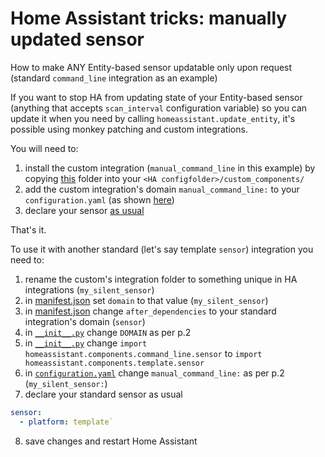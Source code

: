 # Home Assistant tricks: manually updated sensor
How to make ANY Entity-based sensor updatable only upon request (standard `command_line` integration as an example)

If you want to stop HA from updating state of your Entity-based sensor (anything that accepts `scan_interval` configuration variable) so you can update it when you need by calling `homeassistant.update_entity`, it's possible using monkey patching and custom integrations.

You will need to:
1. install the custom integration (`manual_command_line` in this example) by copying [this](custom_components/) folder into your `<HA configfolder>/custom_components/`
2. add the custom integration's domain `manual_command_line:` to your `configuration.yaml` (as shown [here](configuration.yaml))
3. declare your sensor [as usual](command_line.yaml)

That's it.

To use it with another standard (let's say template `sensor`) integration you need to:
1. rename the custom's integration folder to something unique in HA integrations (`my_silent_sensor`)
2. in [manifest.json](custom_components/manual_command_line/manifest.json) set `domain` to that value (`my_silent_sensor`)
3. in [manifest.json](custom_components/manual_command_line/manifest.json) change `after_dependencies` to your standard integration's domain (`sensor`)
4. in [`__init__.py`](custom_components/manual_command_line/__init__.py) change `DOMAIN` as per p.2
5. in [`__init__.py`](custom_components/manual_command_line/__init__.py) change `import homeassistant.components.command_line.sensor` to `import homeassistant.components.template.sensor`
6. in [`configuration.yaml`](configuration.yaml) change `manual_command_line:` as per p.2 (`my_silent_sensor:`)
7. declare your standard sensor as usual
```yaml
sensor:
  - platform: template`
```
8. save changes and restart Home Assistant
